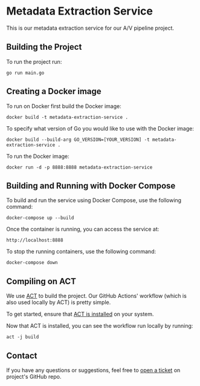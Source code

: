 # Metadata Extraction Service

This is our metadata extraction service for our A/V pipeline project.

## Building the Project

To run the project run: 

`go run main.go`

## Creating a Docker image 

To run on Docker first build the Docker image: 

`docker build -t metadata-extraction-service .`

To specify what version of Go you would like to use with the Docker image:

`docker build --build-arg GO_VERSION=[YOUR_VERSION] -t metadata-extraction-service .`

To run the Docker image: 

`docker run -d -p 8888:8888 metadata-extraction-service`

## Building and Running with Docker Compose

To build and run the service using Docker Compose, use the following command:

`docker-compose up --build`

Once the container is running, you can access the service at:

`http://localhost:8888`

To stop the running containers, use the following command:

`docker-compose down`

## Compiling on ACT 

We use [ACT](https://github.com/nektos/act) to build the project. Our GitHub Actions' workflow (which is also used locally by ACT) is pretty simple.

To get started, ensure that [ACT is installed](https://nektosact.com/installation/index.html) on your system.

Now that ACT is installed, you can see the workflow run locally by running: 

`act -j build`

## Contact

If you have any questions or suggestions, feel free to [open a ticket](https://github.com/UCLALibrary/metadata-extraction-service/issues) on project's GitHub repo.
